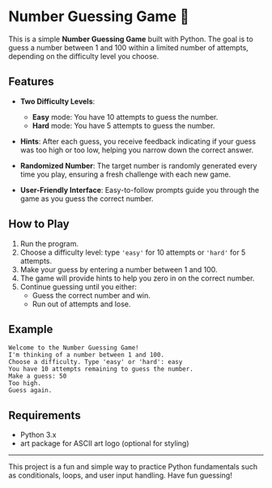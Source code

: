 # Number Guessing Game 🎯

This is a simple **Number Guessing Game** built with Python. The goal is to guess a number between 1 and 100 within a limited number of attempts, depending on the difficulty level you choose.

## Features

- **Two Difficulty Levels**: 
  - **Easy** mode: You have 10 attempts to guess the number.
  - **Hard** mode: You have 5 attempts to guess the number.
  
- **Hints**: After each guess, you receive feedback indicating if your guess was too high or too low, helping you narrow down the correct answer.

- **Randomized Number**: The target number is randomly generated every time you play, ensuring a fresh challenge with each new game.

- **User-Friendly Interface**: Easy-to-follow prompts guide you through the game as you guess the correct number.

## How to Play

1. Run the program.
2. Choose a difficulty level: type `'easy'` for 10 attempts or `'hard'` for 5 attempts.
3. Make your guess by entering a number between 1 and 100.
4. The game will provide hints to help you zero in on the correct number.
5. Continue guessing until you either:
   - Guess the correct number and win.
   - Run out of attempts and lose.

## Example

```
Welcome to the Number Guessing Game!
I'm thinking of a number between 1 and 100.
Choose a difficulty. Type 'easy' or 'hard': easy
You have 10 attempts remaining to guess the number.
Make a guess: 50
Too high.
Guess again.
```

## Requirements

- Python 3.x
- art package for ASCII art logo (optional for styling)

---

This project is a fun and simple way to practice Python fundamentals such as conditionals, loops, and user input handling. Have fun guessing!
